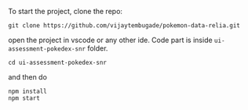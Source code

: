 To start the project, 
clone the repo: 
```
git clone https://github.com/vijaytembugade/pokemon-data-relia.git
```
open the project in vscode or any other ide.
Code part is inside `ui-assessment-pokedex-snr` folder. 

```cd ui-assessment-pokedex-snr```

and then do 
```
npm install
npm start
```


